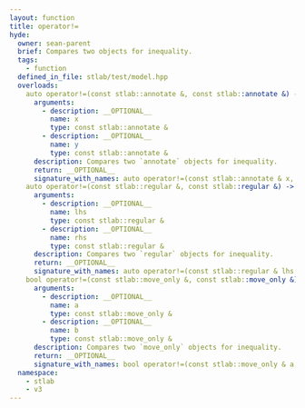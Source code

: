 ```yaml
---
layout: function
title: operator!=
hyde:
  owner: sean-parent
  brief: Compares two objects for inequality.
  tags:
    - function
  defined_in_file: stlab/test/model.hpp
  overloads:
    auto operator!=(const stlab::annotate &, const stlab::annotate &) -> bool:
      arguments:
        - description: __OPTIONAL__
          name: x
          type: const stlab::annotate &
        - description: __OPTIONAL__
          name: y
          type: const stlab::annotate &
      description: Compares two `annotate` objects for inequality.
      return: __OPTIONAL__
      signature_with_names: auto operator!=(const stlab::annotate & x, const stlab::annotate & y) -> bool
    auto operator!=(const stlab::regular &, const stlab::regular &) -> bool:
      arguments:
        - description: __OPTIONAL__
          name: lhs
          type: const stlab::regular &
        - description: __OPTIONAL__
          name: rhs
          type: const stlab::regular &
      description: Compares two `regular` objects for inequality.
      return: __OPTIONAL__
      signature_with_names: auto operator!=(const stlab::regular & lhs, const stlab::regular & rhs) -> bool
    bool operator!=(const stlab::move_only &, const stlab::move_only &):
      arguments:
        - description: __OPTIONAL__
          name: a
          type: const stlab::move_only &
        - description: __OPTIONAL__
          name: b
          type: const stlab::move_only &
      description: Compares two `move_only` objects for inequality.
      return: __OPTIONAL__
      signature_with_names: bool operator!=(const stlab::move_only & a, const stlab::move_only & b)
  namespace:
    - stlab
    - v3
---
```

